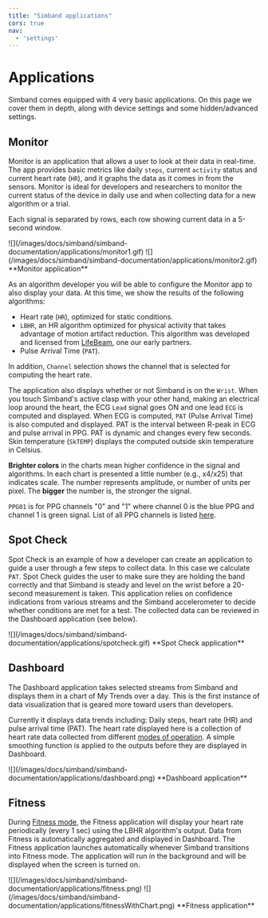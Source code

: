 ```yaml
---
title: "Simband applications"
cors: true
nav:
  - 'settings'
---
```


# Applications

Simband comes equipped with 4 very basic applications. On this page we cover them in depth, along with device settings and some hidden/advanced settings.

## Monitor

Monitor is an application that allows a user to look at their data in real-time. The app provides basic metrics like daily `steps`, current `activity` status and current heart rate (`HR`), and it graphs the data as it comes in from the sensors. Monitor is ideal for developers and researchers to monitor the current status of the device in daily use and when collecting data for a new algorithm or a trial.

Each signal is separated by rows, each row showing current data in a 5-second window.

<div  class="photo-grid" style="max-width: 512px;">
 ![](/images/docs/simband/simband-documentation/applications/monitor1.gif)
 ![](/images/docs/simband/simband-documentation/applications/monitor2.gif)
 **Monitor application**
</div>

As an algorithm developer you will be able to configure the Monitor app to also display your data. At this time, we show the results of the following algorithms:

- Heart rate (`HR`), optimized for static conditions.
- `LBHR`, an HR algorithm optimized for physical activity that takes advantage of motion artifact reduction. This algorithm was developed and licensed from [LifeBeam](http://life-beam.com/), one our early partners.
- Pulse Arrival Time (`PAT`). 

In addition, `Channel` selection shows the channel that is selected for computing the heart rate.

The application also displays whether or not Simband is on the `Wrist`. When you touch Simband's active clasp with your other hand, making an electrical loop around the heart, the ECG `Lead` signal goes ON and one lead `ECG` is computed and displayed. When ECG is computed, `PAT` (Pulse Arrival Time) is also computed and displayed. PAT is the interval between R-peak in ECG and pulse arrival in PPG. PAT is dynamic and changes every few seconds. Skin temperature (`SkTEMP`) displays the computed outside skin temperature in Celsius.

**Brighter colors** in the charts mean higher confidence in the signal and algorithms. In each chart is presented a little number (e.g., x4/x25) that indicates scale. The number represents amplitude, or number of units per pixel. The **bigger** the number is, the stronger the signal.

`PPG01` is for PPG channels "0" and "1" where channel 0 is the blue PPG and channel 1 is green signal. List of all PPG channels is listed [here](/sensor-module/sensor-module-documentation/simsense.html#ppg).

## Spot Check
Spot Check is an example of how a developer can create an application to guide a user through a few steps to collect data. In this case we calculate `PAT`. Spot Check guides the user to make sure they are holding the band correctly and that Simband is steady and level on the wrist before a 20-second measurement is taken. This application relies on confidence indications from various streams and the Simband accelerometer to decide whether conditions are met for a test. The collected data can be reviewed in the Dashboard application (see below).

<div  class="photo-grid" style="max-width: 512px;">
 ![](/images/docs/simband/simband-documentation/applications/spotcheck.gif)
 **Spot Check application**
</div>

## Dashboard
The Dashboard application takes selected streams from Simband and displays them in a chart of My Trends over a day. This is the first instance of data visualization that is geared more toward users than developers.

Currently it displays data trends including: Daily steps, heart rate (HR) and pulse arrival time (PAT). The heart rate displayed here is a collection of heart rate data collected from different [modes of operation][2]. A simple smoothing function is applied to the outputs before they are displayed in Dashboard.

<div  class="photo-grid" style="max-width: 512px;">
 ![](/images/docs/simband/simband-documentation/applications/dashboard.png)
**Dashboard application**
</div>

## Fitness
During [Fitness mode][1], the Fitness application will display your heart rate periodically (every 1 sec) using the LBHR algorithm's output. Data from Fitness is automatically aggregated and displayed in Dashboard. The Fitness application launches automatically whenever Simband transitions into Fitness mode. The application will run in the background and will be displayed when the screen is turned on.

<div  class="photo-grid" style="max-width: 512px;">
 ![](/images/docs/simband/simband-documentation/applications/fitness.png)
 ![](/images/docs/simband/simband-documentation/applications/fitnessWithChart.png)
**Fitness application**
</div>

[1]: /simband/simband-documentation/operation-modes.html#fitness-mode "Fitness Mode"
[2]: /simband/simband-documentation/operation-modes.html "Simband operation modes"